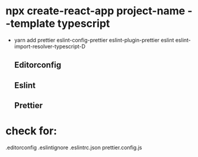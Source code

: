 # npx create-react-app project-name --template typescript
  - yarn add prettier eslint-config-prettier eslint-plugin-prettier eslint eslint-import-resolver-typescript-D
    ## Editorconfig
    ## Eslint
    ## Prettier
# check for:
.editorconfig
.eslintignore
.eslintrc.json
prettier.config.js
